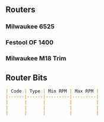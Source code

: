 ## Routers

### Milwaukee 6525

### Festool OF 1400

### Milwaukee M18 Trim 

## Router Bits
```markdown
| Code | Type | Min RPM | Max RPM |
|------|------|---------|---------|
|      |      |         |         |
|      |      |         |         |
|      |      |         |         |
```